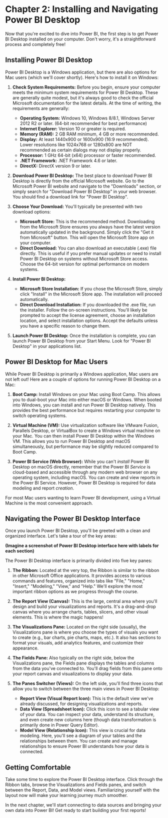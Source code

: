 # Chapter 2: Installing and Navigating Power BI Desktop

Now that you're excited to dive into Power BI, the first step is to get Power BI Desktop installed on your computer.  Don't worry, it's a straightforward process and completely free!

## Installing Power BI Desktop

Power BI Desktop is a Windows application, but there are also options for Mac users (which we'll cover shortly). Here's how to install it on Windows:

1.  **Check System Requirements:** Before you begin, ensure your computer meets the minimum system requirements for Power BI Desktop.  These are generally quite modest, but it's always good to check the official Microsoft documentation for the latest details.  At the time of writing, the requirements are generally:

    *   **Operating System:** Windows 10, Windows 8/8.1, Windows Server 2012 R2 or later. (64-bit recommended for best performance)
    *   **Internet Explorer:** Version 10 or greater is required.
    *   **Memory (RAM):** 2 GB RAM minimum, 4 GB or more recommended.
    *   **Display:** At least 1440x900 or 1600x900 (16:9 recommended). Lower resolutions like 1024x768 or 1280x800 are NOT recommended as certain dialogs may not display properly.
    *   **Processor:** 1 GHz 64-bit (x64) processor or faster recommended.
    *   **.NET Framework:** .NET Framework 4.6 or later.
    *   **DirectX:** DirectX version 9 or later.

2.  **Download Power BI Desktop:**  The best place to download Power BI Desktop is directly from the official Microsoft website.  Go to the Microsoft Power BI website and navigate to the "Downloads" section, or simply search for "Download Power BI Desktop" in your web browser. You should find a download link for "Power BI Desktop".

3.  **Choose Your Download:** You'll typically be presented with two download options:

    *   **Microsoft Store:** This is the recommended method.  Downloading from the Microsoft Store ensures you always have the latest version automatically updated in the background.  Simply click the "Get it from Microsoft" button. This will open the Microsoft Store app on your computer.
    *   **Direct Download:**  You can also download an executable (.exe) file directly. This is useful if you prefer manual updates or need to install Power BI Desktop on systems without Microsoft Store access. Choose the 64-bit version for optimal performance on modern systems.

4.  **Install Power BI Desktop:**

    *   **Microsoft Store Installation:** If you chose the Microsoft Store, simply click "Install" in the Microsoft Store app.  The installation will proceed automatically.
    *   **Direct Download Installation:** If you downloaded the .exe file, run the installer. Follow the on-screen instructions.  You'll likely be prompted to accept the license agreement, choose an installation location, and select installation options.  Accept the defaults unless you have a specific reason to change them.

5.  **Launch Power BI Desktop:** Once the installation is complete, you can launch Power BI Desktop from your Start Menu. Look for "Power BI Desktop" in your applications list.

## Power BI Desktop for Mac Users

While Power BI Desktop is primarily a Windows application, Mac users are not left out!  Here are a couple of options for running Power BI Desktop on a Mac:

1.  **Boot Camp:**  Install Windows on your Mac using Boot Camp. This allows you to dual-boot your Mac into either macOS or Windows.  When booted into Windows, you can install and run Power BI Desktop natively. This provides the best performance but requires restarting your computer to switch operating systems.

2.  **Virtual Machine (VM):** Use virtualization software like VMware Fusion, Parallels Desktop, or VirtualBox to create a Windows virtual machine on your Mac.  You can then install Power BI Desktop within the Windows VM. This allows you to run Power BI Desktop and macOS simultaneously, but performance may be slightly reduced compared to Boot Camp.

3.  **Power BI Service (Web Browser):** While you can't *install* Power BI Desktop on macOS directly, remember that the Power BI *Service* is cloud-based and accessible through any modern web browser on any operating system, including macOS. You can create and view reports in the Power BI Service. However, Power BI Desktop is required for data modeling and report *creation*.

For most Mac users wanting to learn Power BI development, using a Virtual Machine is the most convenient approach.

## Navigating the Power BI Desktop Interface

Once you launch Power BI Desktop, you'll be greeted with a clean and organized interface. Let's take a tour of the key areas:

**(Imagine a screenshot of Power BI Desktop interface here with labels for each section)**

The Power BI Desktop interface is primarily divided into five key panes:

1.  **The Ribbon:** Located at the very top, the Ribbon is similar to the ribbon in other Microsoft Office applications. It provides access to various commands and features, organized into tabs like "File," "Home," "Insert," "Modeling," "View," and "Help."  We'll explore the most important ribbon options as we progress through the course.

2.  **The Report View (Canvas):** This is the large, central area where you'll design and build your visualizations and reports.  It's a drag-and-drop canvas where you arrange charts, tables, slicers, and other visual elements.  This is where the magic happens!

3.  **The Visualizations Pane:**  Located on the right side (usually), the Visualizations pane is where you choose the types of visuals you want to create (e.g., bar charts, pie charts, maps, etc.).  It also has sections to format your visuals, add analytics features, and customize their appearance.

4.  **The Fields Pane:**  Also typically on the right side, below the Visualizations pane, the Fields pane displays the tables and columns from the data you've connected to.  You'll drag fields from this pane onto your report canvas and visualizations to display your data.

5.  **The Panes Switcher (Views):** On the left side, you'll find three icons that allow you to switch between the three main views in Power BI Desktop:

    *   **Report View (Visual Report Icon):**  This is the default view we've already discussed, for designing visualizations and reports.
    *   **Data View (Spreadsheet Icon):** Click this icon to see a tabular view of your data.  You can inspect your data, understand its structure, and even create new columns here (though data transformation is primarily done in Power Query Editor).
    *   **Model View (Relationship Icon):** This view is crucial for data modeling.  Here, you'll see a diagram of your tables and the relationships between them.  You can create and manage relationships to ensure Power BI understands how your data is connected.

## Getting Comfortable

Take some time to explore the Power BI Desktop interface. Click through the Ribbon tabs, browse the Visualizations and Fields panes, and switch between the Report, Data, and Model views.  Familiarizing yourself with the layout now will make your learning journey much smoother.

In the next chapter, we'll start connecting to data sources and bringing your own data into Power BI! Get ready to start building your first reports!
